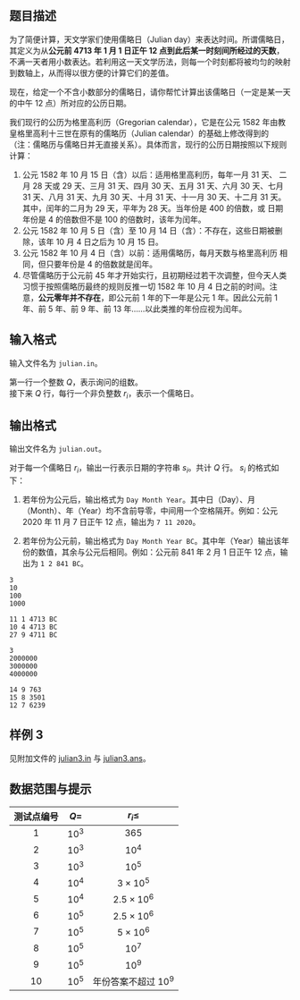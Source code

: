 ## 题目描述

为了简便计算，天文学家们使用儒略日（Julian day）来表达时间。所谓儒略日，其定义为从**公元前 4713 年 1 月 1 日正午 12 点到此后某一时刻间所经过的天数**，不满一天者用小数表达。若利用这一天文学历法，则每一个时刻都将被均匀的映射到数轴上，从而得以很方便的计算它们的差值。

现在，给定一个不含小数部分的儒略日，请你帮忙计算出该儒略日（一定是某一天的中午 12 点）所对应的公历日期。

我们现行的公历为格里高利历（Gregorian calendar），它是在公元 1582 年由教皇格里高利十三世在原有的儒略历（Julian calendar）的基础上修改得到的（注：儒略历与儒略日并无直接关系）。具体而言，现行的公历日期按照以下规则计算：

1. 公元 1582 年 10 月 15 日（含）以后：适用格里高利历，每年一月 $31$ 天、 二月 $28$ 天或 $29$ 天、三月 $31$ 天、四月 $30$ 天、五月 $31$ 天、六月 $30$ 天、七月 $31$ 天、八月 $31$ 天、九月 $30$ 天、十月 $31$ 天、十一月 $30$ 天、十二月 $31$ 天。其中，闰年的二月为 $29$ 天，平年为 $28$ 天。当年份是 $400$ 的倍数，或 日期年份是 4 的倍数但不是 100 的倍数时，该年为闰年。
1. 公元 1582 年 10 月 5 日（含）至 10 月 14 日（含）：不存在，这些日期被删除，该年 10 月 4 日之后为 10 月 15 日。
1. 公元 1582 年 10 月 4 日（含）以前：适用儒略历，每月天数与格里高利历 相同，但只要年份是 $4$ 的倍数就是闰年。
1. 尽管儒略历于公元前 45 年才开始实行，且初期经过若干次调整，但今天人类习惯于按照儒略历最终的规则反推一切 1582 年 10 月 4 日之前的时间。注意，**公元零年并不存在**，即公元前 1 年的下一年是公元 1 年。因此公元前 1 年、前 5 年、前 9 年、前 13 年……以此类推的年份应视为闰年。

## 输入格式

输入文件名为 `julian.in`。

第一行一个整数 $Q$，表示询问的组数。  
接下来 $Q$ 行，每行一个非负整数 $r_i$，表示一个儒略日。

## 输出格式

输出文件名为 `julian.out`。

对于每一个儒略日 $r_i$，输出一行表示日期的字符串 $s_i$。共计 $Q$ 行。 $s_i$ 的格式如下：

1. 若年份为公元后，输出格式为 `Day Month Year`。其中日（Day）、月（Month）、年（Year）均不含前导零，中间用一个空格隔开。例如：公元
2020 年 11 月 7 日正午 12 点，输出为 `7 11 2020`。

1. 若年份为公元前，输出格式为 `Day Month Year BC`。其中年（Year）输出该年份的数值，其余与公元后相同。例如：公元前 841 年 2 月 1 日正午 12
点，输出为 `1 2 841 BC`。

```input1
3 
10
100
1000
```
```output1
11 1 4713 BC 
10 4 4713 BC
27 9 4711 BC
```
```input2
3 
2000000 
3000000
4000000
```
```output2
14 9 763 
15 8 3501
12 7 6239
```
## 样例 3

见附加文件的 [julian3.in](file://julian3.in) 与 [julian3.ans](file://julian3.ans)。

## 数据范围与提示

|测试点编号|$Q=$|$r_i\le$|
|:-:|:-:|:-:|
|$1$|$10^3$|$365$|
|$2$|$10^3$|$10^4$|
|$3$|$10^3$|$10^5$|
|$4$|$10^4$|$3\times 10^5$|
|$5$|$10^4$|$2.5\times 10^6$|
|$6$|$10^5$|$2.5\times 10^6$|
|$7$|$10^5$|$5\times 10^6$|
|$8$|$10^5$|$10^7$|
|$9$|$10^5$|$10^9$|
|$10$|$10^5$|年份答案不超过 $10^9$|